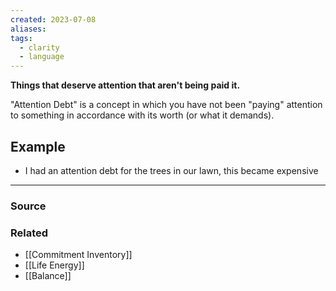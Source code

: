 ```yaml
---
created: 2023-07-08
aliases: 
tags:
  - clarity
  - language
---
```

**Things that deserve attention that aren't being paid it.**

"Attention Debt" is a concept in which you have not been "paying" attention to something in accordance with its worth (or what it demands). 

## Example

- I had an attention debt for the trees in our lawn, this became expensive

****
### Source

### Related
- [[Commitment Inventory]]
- [[Life Energy]]
- [[Balance]]